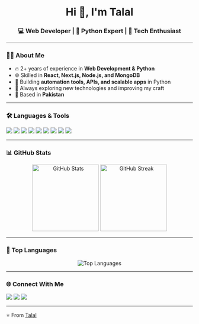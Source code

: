 <!-- Modern GitHub Profile README -->

<h1 align="center">Hi 👋, I'm Talal</h1>
<h3 align="center">💻 Web Developer | 🐍 Python Expert | 🚀 Tech Enthusiast</h3>

---

### 👨‍💻 About Me
- 🔥 2+ years of experience in **Web Development & Python**
- 🌐 Skilled in **React, Next.js, Node.js, and MongoDB**
- 🐍 Building **automation tools, APIs, and scalable apps** in Python
- 🎯 Always exploring new technologies and improving my craft
- 📍 Based in **Pakistan**

---

### 🛠️ Languages & Tools
<p align="left">
  <img src="https://img.shields.io/badge/Python-3670A0?style=for-the-badge&logo=python&logoColor=ffdd54"/>
  <img src="https://img.shields.io/badge/JavaScript-323330?style=for-the-badge&logo=javascript&logoColor=f7df1e"/>
  <img src="https://img.shields.io/badge/React-20232a?style=for-the-badge&logo=react&logoColor=61dafb"/>
  <img src="https://img.shields.io/badge/Next.js-000000?style=for-the-badge&logo=next.js&logoColor=white"/>
  <img src="https://img.shields.io/badge/Node.js-43853d?style=for-the-badge&logo=node.js&logoColor=white"/>
  <img src="https://img.shields.io/badge/Express.js-404d59?style=for-the-badge"/>
  <img src="https://img.shields.io/badge/MongoDB-4EA94B?style=for-the-badge&logo=mongodb&logoColor=white"/>
  <img src="https://img.shields.io/badge/Git-F05032?style=for-the-badge&logo=git&logoColor=white"/>
  <img src="https://img.shields.io/badge/GitHub-181717?style=for-the-badge&logo=github&logoColor=white"/>
</p>

---

### 📊 GitHub Stats
<p align="center">
  <img src="https://github-readme-stats.vercel.app/api?username=yourusername&show_icons=true&theme=radical" alt="GitHub Stats" height="180"/>
  <img src="https://github-readme-streak-stats.herokuapp.com/?user=yourusername&theme=radical" alt="GitHub Streak" height="180"/>
</p>

---

### 🚀 Top Languages
<p align="center">
  <img src="https://github-readme-stats.vercel.app/api/top-langs/?username=yourusername&layout=compact&theme=radical" alt="Top Languages"/>
</p>

---

### 🌐 Connect With Me
<p align="left">
  <a href="mailto:your.email@example.com"><img src="https://img.shields.io/badge/Email-D14836?style=for-the-badge&logo=gmail&logoColor=white"/></a>
  <a href="https://linkedin.com/in/yourusername"><img src="https://img.shields.io/badge/LinkedIn-0e76a8?style=for-the-badge&logo=linkedin&logoColor=white"/></a>
  <a href="https://yourwebsite.com"><img src="https://img.shields.io/badge/Portfolio-000000?style=for-the-badge&logo=react&logoColor=61DAFB"/></a>
</p>

---

⭐️ From [Talal](https://github.com/yourusername)
